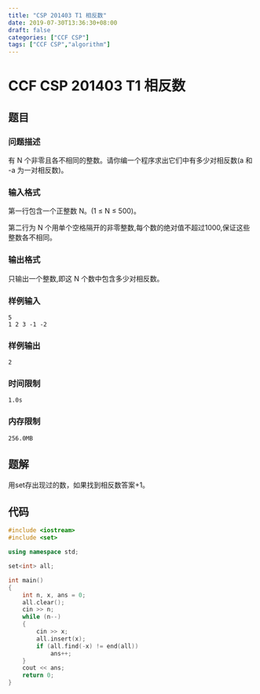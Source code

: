 ```yaml
---
title: "CSP 201403 T1 相反数"
date: 2019-07-30T13:36:30+08:00
draft: false
categories: ["CCF CSP"]
tags: ["CCF CSP","algorithm"]
---
```


# CCF CSP 201403 T1 相反数

## 题目

### 问题描述

有 N 个非零且各不相同的整数。请你编一个程序求出它们中有多少对相反数(a 和 -a 为一对相反数)。

### 输入格式

第一行包含一个正整数 N。(1 ≤ N ≤ 500)。

第二行为 N 个用单个空格隔开的非零整数,每个数的绝对值不超过1000,保证这些整数各不相同。

### 输出格式

只输出一个整数,即这 N 个数中包含多少对相反数。

### 样例输入

    5
    1 2 3 -1 -2

### 样例输出

	2

### 时间限制

	1.0s

### 内存限制

	256.0MB

## 题解

用set存出现过的数，如果找到相反数答案+1。

## 代码

```c++
#include <iostream>
#include <set>

using namespace std;

set<int> all;

int main()
{
    int n, x, ans = 0;
    all.clear();
    cin >> n;
    while (n--)
    {
        cin >> x;
        all.insert(x);
        if (all.find(-x) != end(all))
            ans++;
    }
    cout << ans;
    return 0;
}
```
